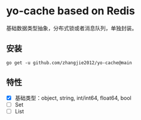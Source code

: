 # yo-cache based on Redis

基础数据类型抽象，分布式锁或者消息队列，单独封装。

## 安装

```
go get -u github.com/zhangjie2012/yo-cache@main
```

## 特性

- [X] 基础类型：object, string, int/int64, float64, bool
- [ ] Set
- [ ] List
